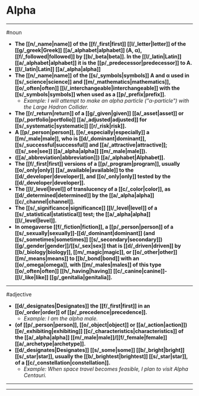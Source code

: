 # Alpha
---
#noun
- **The [[n/_name|name]] of the [[f/_first|first]] [[l/_letter|letter]] of the [[g/_greek|Greek]] [[a/_alphabet|alphabet]] (Α,  α), [[f/_followed|followed]] by [[b/_beta|beta]]. In the [[l/_latin|Latin]] [[a/_alphabet|alphabet]] it is the [[p/_predecessor|predecessor]] to A.**
- **[[l/_latin|Latin]] [[a/_alpha|alpha]]**
- **The [[n/_name|name]] of the [[s/_symbols|symbols]] Α and α used in [[s/_science|science]] and [[m/_mathematics|mathematics]], [[o/_often|often]] [[i/_interchangeable|interchangeable]] with the [[s/_symbols|symbols]] when used as a [[p/_prefix|prefix]].**
	- _Example: I will attempt to make an alpha particle ("α-particle") with the Large Hadron Collider._
- **The [[r/_return|return]] of a [[g/_given|given]] [[a/_asset|asset]] or [[p/_portfolio|portfolio]] [[a/_adjusted|adjusted]] for [[s/_systematic|systematic]] [[r/_risk|risk]].**
- **A [[p/_person|person]], [[e/_especially|especially]] a [[m/_male|male]], who is [[d/_dominant|dominant]], [[s/_successful|successful]] and [[a/_attractive|attractive]]; ([[s/_see|see]] [[a/_alpha|alpha]] [[m/_male|male]]).**
- **([[a/_abbreviation|abbreviation]]) [[a/_alphabet|Alphabet]].**
- **The [[f/_first|first]] versions of a [[p/_program|program]], usually [[o/_only|only]] [[a/_available|available]] to the [[d/_developer|developer]], and [[o/_only|only]] tested by the [[d/_developer|developer]].**
- **The [[l/_level|level]] of translucency of a [[c/_color|color]], as [[d/_determined|determined]] by the [[a/_alpha|alpha]] [[c/_channel|channel]].**
- **The [[s/_significance|significance]] [[l/_level|level]] of a [[s/_statistical|statistical]] test; the [[a/_alpha|alpha]] [[l/_level|level]].**
- **In omegaverse [[f/_fiction|fiction]], a [[p/_person|person]] of a [[s/_sexually|sexually]]-[[d/_dominant|dominant]] (and [[s/_sometimes|sometimes]] [[s/_secondary|secondary]]) [[g/_gender|gender]]/[[s/_sex|sex]] that is [[d/_driven|driven]] by [[b/_biology|biology]], [[m/_magic|magic]], or [[o/_other|other]] [[m/_means|means]] to [[b/_bond|bond]] with an [[o/_omega|omega]], with [[m/_males|males]] of this type [[o/_often|often]] [[h/_having|having]] [[c/_canine|canine]]-[[l/_like|like]] [[g/_genitalia|genitalia]].**
---
#adjective
- **[[d/_designates|Designates]] the [[f/_first|first]] in an [[o/_order|order]] of [[p/_precedence|precedence]].**
	- _Example: I am the alpha male._
- **(of [[p/_person|person]], [[o/_object|object]] or [[a/_action|action]]) [[e/_exhibiting|exhibiting]] [[c/_characteristics|characteristics]] of the [[a/_alpha|alpha]] [[m/_male|male]]/[[f/_female|female]] [[a/_archetype|archetype]].**
- **[[d/_designates|Designates]] [[s/_some|some]] [[b/_bright|bright]] [[s/_star|star]], usually the [[b/_brightest|brightest]] [[s/_star|star]], of a [[c/_constellation|constellation]].**
	- _Example: When space travel becomes feasible, I plan to visit Alpha Centauri._
---
---

